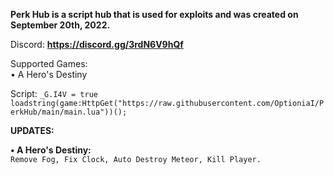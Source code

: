 **Perk Hub is a script hub that is used for exploits and was created on September 20th, 2022.**

Discord: **https://discord.gg/3rdN6V9hQf**

Supported Games:                                                                                                                                            
•  A Hero's Destiny

Script:                                                                                                                                               `_G.I4V = true
loadstring(game:HttpGet("https://raw.githubusercontent.com/OptioniaI/PerkHub/main/main.lua"))();`



**UPDATES:**

**• A Hero's Destiny:**                                                                                                                                
`Remove Fog, Fix Clock, Auto Destroy Meteor, Kill Player.`
